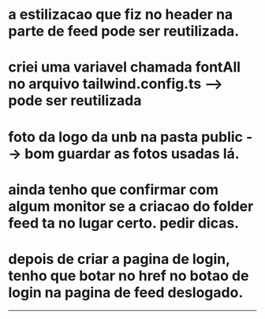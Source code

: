 # a estilizacao que fiz no header na parte de feed pode ser reutilizada.
# criei uma variavel chamada fontAll no arquivo tailwind.config.ts --> pode ser reutilizada
# foto da logo da unb na pasta public --> bom guardar as fotos usadas lá.

# ainda tenho que confirmar com algum monitor se a criacao do folder feed ta no lugar certo. pedir dicas.
# depois de criar a pagina de login, tenho que botar no href no botao de login na pagina de feed deslogado.


----------------------------------------------------------------

